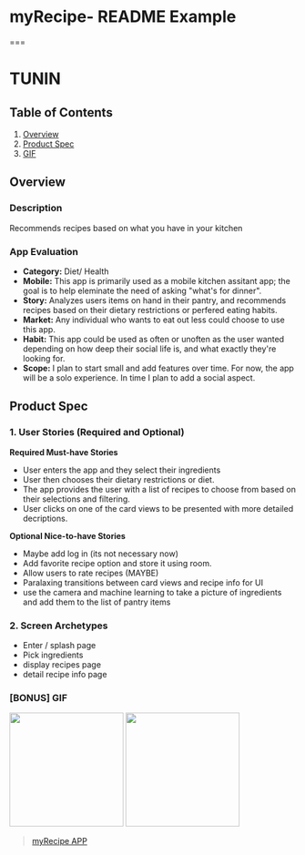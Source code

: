 # myRecipe- README Example
===


# TUNIN

## Table of Contents
1. [Overview](#Overview)
1. [Product Spec](#Product-Spec)
1. [GIF](#GIF)

## Overview
### Description
Recommends recipes based on what you have in your kitchen

### App Evaluation
- **Category:** Diet/ Health
- **Mobile:** This app is primarily used as a mobile kitchen assitant app; the goal is to help eleminate the need of asking "what's for dinner".
- **Story:** Analyzes users items on hand in their pantry, and recommends recipes based on their dietary restrictions or perfered eating habits.
- **Market:** Any individual who wants to eat out less could choose to use this app.
- **Habit:** This app could be used as often or unoften as the user wanted depending on how deep their social life is, and what exactly they're looking for.
- **Scope:** I plan to start small and add features over time. For now, the app will be a solo experience. In time I plan to add a social aspect.

## Product Spec
### 1. User Stories (Required and Optional)

**Required Must-have Stories**

* User enters the app and they select their ingredients
* User then chooses their dietary restrictions or diet.
* The app provides the user with a list of recipes to choose from based on their selections and filtering.
* User clicks on one of the card views to be presented with more detailed decriptions.


**Optional Nice-to-have Stories**

* Maybe add log in (its not necessary now)
* Add favorite recipe option and store it using room.
* Allow users to rate recipes (MAYBE)
* Paralaxing transitions between card views and recipe info for UI 
* use the camera and machine learning to take a picture of ingredients and add them to the list of pantry items

### 2. Screen Archetypes

* Enter / splash page 
* Pick ingredients
* display recipes page
* detail recipe info page

### [BONUS] GIF
<img src="https://imgur.com/IMaviuK" width=200>
<img src="https://imgur.com/a/1W4Ps77" width=200>
<blockquote class="imgur-embed-pub" lang="en" data-id="a/1W4Ps77" data-context="false" ><a href="//imgur.com/a/1W4Ps77"></a></blockquote><script async src="//s.imgur.com/min/embed.js" charset="utf-8"></script>
<blockquote class="imgur-embed-pub" lang="en" data-id="a/1W4Ps77"><a href="//imgur.com/a/1W4Ps77">myRecipe APP</a></blockquote><script async src="//s.imgur.com/min/embed.js" charset="utf-8"></script>

